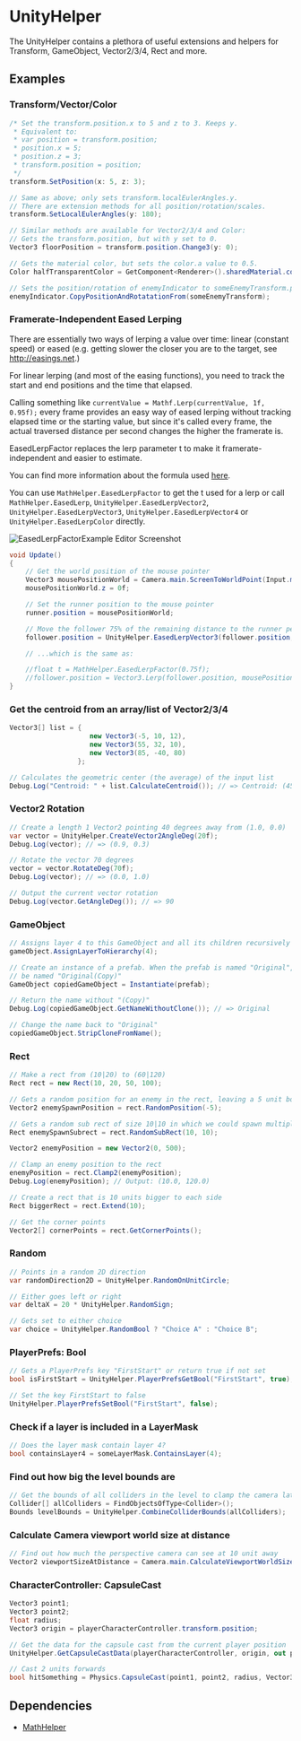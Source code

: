 # UnityHelper

The UnityHelper contains a plethora of useful extensions and helpers for Transform, GameObject, Vector2/3/4, Rect and more.

## Examples

### Transform/Vector/Color

```C#
/* Set the transform.position.x to 5 and z to 3. Keeps y.
 * Equivalent to:
 * var position = transform.position;
 * position.x = 5;
 * position.z = 3;
 * transform.position = position;
 */
transform.SetPosition(x: 5, z: 3);

// Same as above; only sets transform.localEulerAngles.y.
// There are extension methods for all position/rotation/scales.
transform.SetLocalEulerAngles(y: 180);

// Similar methods are available for Vector2/3/4 and Color:
// Gets the transform.position, but with y set to 0.
Vector3 floorPosition = transform.position.Change3(y: 0);

// Gets the material color, but sets the color.a value to 0.5.
Color halfTransparentColor = GetComponent<Renderer>().sharedMaterial.color.ChangeAlpha(0.5f);

// Sets the position/rotation of enemyIndicator to someEnemyTransform.position/rotation
enemyIndicator.CopyPositionAndRotatationFrom(someEnemyTransform);
```

### Framerate-Independent Eased Lerping

There are essentially two ways of lerping a value over time: linear (constant speed) or eased (e.g. getting slower the closer you are to the target, see http://easings.net.)

For linear lerping (and most of the easing functions), you need to track the start and end positions and the time that elapsed.

Calling something like `currentValue = Mathf.Lerp(currentValue, 1f, 0.95f);` every frame provides an easy way of eased lerping without tracking elapsed time or the starting value, but since it's called every frame, the actual traversed distance per second changes the higher the framerate is.

EasedLerpFactor replaces the lerp parameter t to make it framerate-independent and easier to estimate.

You can find more information about the formula used [here](https://www.scirra.com/blog/ashley/17/using-lerp-with-delta-time).

You can use `MathHelper.EasedLerpFactor` to get the t used for a lerp or call `MathHelper.EasedLerp`, `UnityHelper.EasedLerpVector2`, `UnityHelper.EasedLerpVector3`, `UnityHelper.EasedLerpVector4` or `UnityHelper.EasedLerpColor` directly.

![EasedLerpFactorExample Editor Screenshot](https://raw.githubusercontent.com/TobiasWehrum/unity-utilities/master/_Images/EasedLerpFactorExample.gif)

```C#
void Update()
{
	// Get the world position of the mouse pointer
	Vector3 mousePositionWorld = Camera.main.ScreenToWorldPoint(Input.mousePosition);
	mousePositionWorld.z = 0f;

	// Set the runner position to the mouse pointer
	runner.position = mousePositionWorld;

	// Move the follower 75% of the remaining distance to the runner per second
	follower.position = UnityHelper.EasedLerpVector3(follower.position, runner.position, 0.75f);

	// ...which is the same as:

	//float t = MathHelper.EasedLerpFactor(0.75f);
	//follower.position = Vector3.Lerp(follower.position, mousePositionWorld, t);
}
```

### Get the centroid from an array/list of Vector2/3/4

```C#
Vector3[] list = {
					new Vector3(-5, 10, 12),
					new Vector3(55, 32, 10),
					new Vector3(85, -40, 80)
				 };

// Calculates the geometric center (the average) of the input list
Debug.Log("Centroid: " + list.CalculateCentroid()); // => Centroid: (45.0, 0.7, 34.0)
```

### Vector2 Rotation

```C#
// Create a length 1 Vector2 pointing 40 degrees away from (1.0, 0.0)
var vector = UnityHelper.CreateVector2AngleDeg(20f);
Debug.Log(vector); // => (0.9, 0.3)

// Rotate the vector 70 degrees
vector = vector.RotateDeg(70f);
Debug.Log(vector); // => (0.0, 1.0)

// Output the current vector rotation
Debug.Log(vector.GetAngleDeg()); // => 90
```

### GameObject

```C#
// Assigns layer 4 to this GameObject and all its children recursively
gameObject.AssignLayerToHierarchy(4);

// Create an instance of a prefab. When the prefab is named "Original", the instance will
// be named "Original(Copy)"
GameObject copiedGameObject = Instantiate(prefab);

// Return the name without "(Copy)"
Debug.Log(copiedGameObject.GetNameWithoutClone()); // => Original

// Change the name back to "Original"
copiedGameObject.StripCloneFromName();
```

### Rect

```C#
// Make a rect from (10|20) to (60|120)
Rect rect = new Rect(10, 20, 50, 100);

// Gets a random position for an enemy in the rect, leaving a 5 unit border
Vector2 enemySpawnPosition = rect.RandomPosition(-5);

// Gets a random sub rect of size 10|10 in which we could spawn multiple enemies
Rect enemySpawnSubrect = rect.RandomSubRect(10, 10);

Vector2 enemyPosition = new Vector2(0, 500);

// Clamp an enemy position to the rect
enemyPosition = rect.Clamp2(enemyPosition);
Debug.Log(enemyPosition); // Output: (10.0, 120.0)

// Create a rect that is 10 units bigger to each side
Rect biggerRect = rect.Extend(10);

// Get the corner points
Vector2[] cornerPoints = rect.GetCornerPoints();
```

### Random

```C#
// Points in a random 2D direction
var randomDirection2D = UnityHelper.RandomOnUnitCircle;

// Either goes left or right
var deltaX = 20 * UnityHelper.RandomSign;

// Gets set to either choice
var choice = UnityHelper.RandomBool ? "Choice A" : "Choice B";
```

### PlayerPrefs: Bool

```C#
// Gets a PlayerPrefs key "FirstStart" or return true if not set
bool isFirstStart = UnityHelper.PlayerPrefsGetBool("FirstStart", true);

// Set the key FirstStart to false
UnityHelper.PlayerPrefsSetBool("FirstStart", false);
```

### Check if a layer is included in a LayerMask

```C#
// Does the layer mask contain layer 4?
bool containsLayer4 = someLayerMask.ContainsLayer(4);
```

### Find out how big the level bounds are

```C#
// Get the bounds of all colliders in the level to clamp the camera later on
Collider[] allColliders = FindObjectsOfType<Collider>();
Bounds levelBounds = UnityHelper.CombineColliderBounds(allColliders);
```

### Calculate Camera viewport world size at distance

```C#
// Find out how much the perspective camera can see at 10 unit away
Vector2 viewportSizeAtDistance = Camera.main.CalculateViewportWorldSizeAtDistance(10);
```

### CharacterController: CapsuleCast

```C#
Vector3 point1;
Vector3 point2;
float radius;
Vector3 origin = playerCharacterController.transform.position;

// Get the data for the capsule cast from the current player position
UnityHelper.GetCapsuleCastData(playerCharacterController, origin, out point1, out point2, out radius);

// Cast 2 units forwards
bool hitSomething = Physics.CapsuleCast(point1, point2, radius, Vector3.forward, 2f);
```

## Dependencies

* [MathHelper](https://github.com/TobiasWehrum/unity-utilities/tree/master/MathHelper)